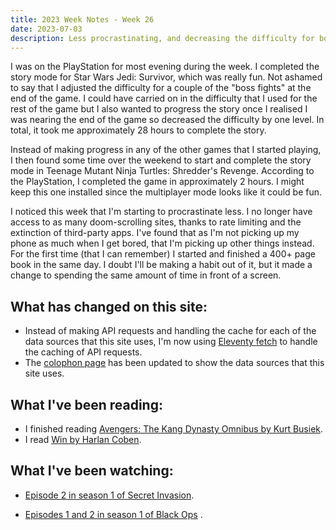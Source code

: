 ```yaml
---
title: 2023 Week Notes - Week 26
date: 2023-07-03
description: Less procrastinating, and decreasing the difficulty for boss fights.
---
```


I was on the PlayStation for most evening during the week. I completed the story mode for Star Wars Jedi: Survivor, which was really fun. Not ashamed to say that I adjusted the difficulty for a couple of the "boss fights" at the end of the game. I could have carried on in the difficulty that I used for the rest of the game but I also wanted to progress the story once I realised I was nearing the end of the game so decreased the difficulty by one level. In total, it took me approximately 28 hours to complete the story.

Instead of making progress in any of the other games that I started playing, I then found some time over the weekend to start and complete the story mode in Teenage Mutant Ninja Turtles: Shredder's Revenge. According to the PlayStation, I completed the game in approximately 2 hours. I might keep this one installed since the multiplayer mode looks like it could be fun.

I noticed this week that I'm starting to procrastinate less. I no longer have access to as many doom-scrolling sites, thanks to rate limiting and the extinction of third-party apps. I've found that as I'm not picking up my phone as much when I get bored, that I'm picking up other things instead. For the first time (that I can remember) I started and finished a 400+ page book in the same day. I doubt I'll be making a habit out of it, but it made a change to spending the same amount of time in front of a screen.

## What has changed on this site:

- Instead of making API requests and handling the cache for each of the data sources that this site uses, I'm now using [Eleventy fetch](https://www.11ty.dev/docs/plugins/fetch/) to handle the caching of API requests.
- The [colophon page](/colophon) has been updated to show the data sources that this site uses.

## What I've been reading:

- I finished reading [Avengers: The Kang Dynasty Omnibus by Kurt Busiek](/reading/9781846532894/).
- I read [Win by Harlan Coben](/reading/9781787463004/).

## What I've been watching:

- [Episode 2 in season 1 of Secret Invasion](https://www.themoviedb.org/tv/114472/season/1/episode/2).

- [Episodes 1 and 2 in season 1 of Black Ops](https://www.themoviedb.org/tv/155508/season/1/) .

